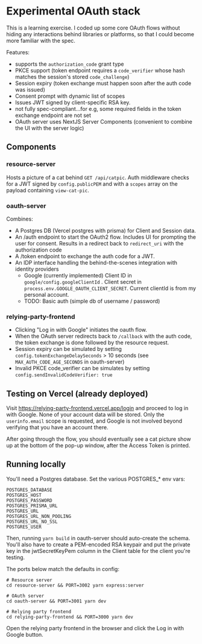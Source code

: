 # Experimental OAuth stack
This is a learning exercise. I coded up some core OAuth flows without hiding any interactions behind libraries or platforms, so that I could become more familiar with the spec.

Features:
- supports the `authorization_code` grant type 
- PKCE support (token endpoint requires a `code_verifier` whose hash matches the session's stored `code_challenge`)
- Session expiry (token exchange must happen soon after the auth code was issued)
- Consent prompt with dynamic list of scopes
- Issues JWT signed by client-specific RSA key.
- not fully spec-compliant...for e.g, some required fields in the token exchange endpoint are not set
- OAuth server uses NextJS Server Components (convenient to combine the UI with the server logic)

## Components
### resource-server
Hosts a picture of a cat behind `GET /api/catpic`.
Auth middleware checks for a JWT signed by `config.publicPEM` and with a `scopes` array on the payload containing `view-cat-pic`.

### oauth-server
Combines:
- A Postgres DB (Vercel postgres with prisma) for Client and Session data.
- An /auth endpoint to start the OAuth2 flow. Includes UI for prompting the user for consent. Results in a redirect back to `redirect_uri` with the authorization code
- A /token endpoint to exchange the auth code for a JWT.
- An IDP interface handling the behind-the-scenes integration with identity providers
    - Google (currently implemented)
        Client ID in `google/config.googleClientId` . Client secret in `process.env.GOOGLE_OAUTH_CLIENT_SECRET`. Current clientId is from my personal account.
    - TODO: Basic auth (simple db of username / password)


### relying-party-frontend
- Clicking "Log in with Google" initiates the oauth flow. 
- When the OAuth server redirects back to `/callback` with the auth code, the token exchange is done followed by the resource request.
- Session expiry can be simulated by setting `config.tokenExchangeDelaySeconds` > 10 seconds (see `MAX_AUTH_CODE_AGE_SECONDS` in oauth-server)
- Invalid PKCE code_verifier can be simulates by setting `config.sendInvalidCodeVerifier: true`

## Testing on Vercel (already deployed)
Visit https://relying-party-frontend.vercel.app/login and proceed to log in with Google.
None of your account data will be stored. Only the `userinfo.email` scope is requested, and Google is not involved beyond verifying that you have an account there.

After going through the flow, you should eventually see a cat picture show up at the bottom of the pop-up window, after the Access Token is printed.

## Running locally

You'll need a Postgres database. Set the various POSTGRES_* env vars:
```
POSTGRES_DATABASE
POSTGRES_HOST
POSTGRES_PASSWORD
POSTGRES_PRISMA_URL
POSTGRES_URL
POSTGRES_URL_NON_POOLING
POSTGRES_URL_NO_SSL
POSTGRES_USER
```
Then, running `yarn build` in oauth-server should auto-create the schema.
You'll also have to create a PEM-encoded RSA keypair and put the private key in the jwtSecretKeyPem column in the Client table for the client you're testing.


The ports below match the defaults in config:

```
# Resource server
cd resource-server && PORT=3002 yarn express:server

# OAuth server
cd oauth-server && PORT=3001 yarn dev

# Relying party frontend
cd relying-party-frontend && PORT=3000 yarn dev
```

Open the relying party frontend in the browser and click the Log in with Google button.
